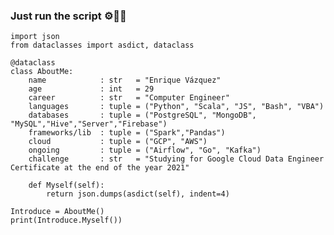 ### Just run the script ⚙️🧠😎

<!--
**Enr1que319/Enr1que319** is a ✨ _special_ ✨ repository because its `README.md` (this file) appears on your GitHub profile.

Here are some ideas to get you started:

- 🔭 I’m currently working on ...
- 🌱 I’m currently learning ...
- 👯 I’m looking to collaborate on ...
- 🤔 I’m looking for help with ...
- 💬 Ask me about ...
- 📫 How to reach me: ...
- 😄 Pronouns: ...
- ⚡ Fun fact: ...
-->

```python, term=True
import json
from dataclasses import asdict, dataclass

@dataclass
class AboutMe:
    name            : str   = "Enrique Vázquez"
    age             : int   = 29
    career          : str   = "Computer Engineer"
    languages       : tuple = ("Python", "Scala", "JS", "Bash", "VBA")
    databases       : tuple = ("PostgreSQL", "MongoDB", "MySQL","Hive","Server","Firebase")
    frameworks/lib  : tuple = ("Spark","Pandas")
    cloud           : tuple = ("GCP", "AWS")
    ongoing         : tuple = ("Airflow", "Go", "Kafka")
    challenge       : str   = "Studying for Google Cloud Data Engineer Certificate at the end of the year 2021"

    def Myself(self):
        return json.dumps(asdict(self), indent=4)

Introduce = AboutMe()
print(Introduce.Myself())

```
